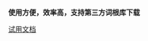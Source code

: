 **使用方便，效率高，支持第三方词根库下载**

[试用文档](https://github.com/redhu/word-picker/wiki/word-picker-%E8%AF%B4%E6%98%8E%E6%96%87%E6%A1%A3)